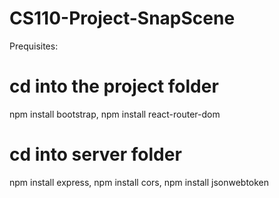 # CS110-Project-SnapScene
Prequisites:

# cd into the project folder
npm install bootstrap,
npm install react-router-dom

# cd into server folder
npm install express,
npm install cors,
npm install jsonwebtoken

